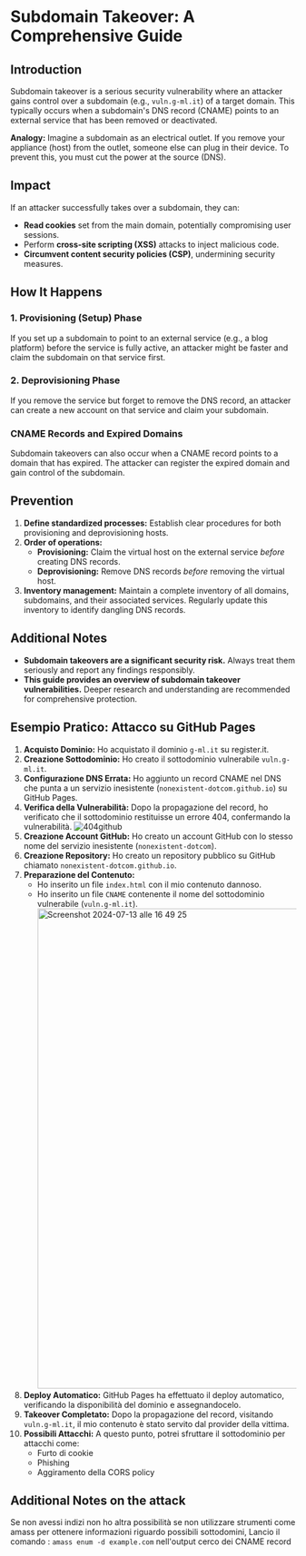 # Subdomain Takeover: A Comprehensive Guide

## Introduction

Subdomain takeover is a serious security vulnerability where an attacker gains control over a subdomain (e.g., `vuln.g-ml.it`) of a target domain. This typically occurs when a subdomain's DNS record (CNAME) points to an external service that has been removed or deactivated.

**Analogy:** Imagine a subdomain as an electrical outlet. If you remove your appliance (host) from the outlet, someone else can plug in their device. To prevent this, you must cut the power at the source (DNS).

## Impact

If an attacker successfully takes over a subdomain, they can:

* **Read cookies** set from the main domain, potentially compromising user sessions.
* Perform **cross-site scripting (XSS)** attacks to inject malicious code.
* **Circumvent content security policies (CSP)**, undermining security measures.

## How It Happens

### 1. Provisioning (Setup) Phase

If you set up a subdomain to point to an external service (e.g., a blog platform) before the service is fully active, an attacker might be faster and claim the subdomain on that service first.

### 2. Deprovisioning Phase

If you remove the service but forget to remove the DNS record, an attacker can create a new account on that service and claim your subdomain.

### CNAME Records and Expired Domains

Subdomain takeovers can also occur when a CNAME record points to a domain that has expired. The attacker can register the expired domain and gain control of the subdomain.

## Prevention

1. **Define standardized processes:** Establish clear procedures for both provisioning and deprovisioning hosts.
2. **Order of operations:**
   * **Provisioning:** Claim the virtual host on the external service *before* creating DNS records.
   * **Deprovisioning:** Remove DNS records *before* removing the virtual host.
3. **Inventory management:** Maintain a complete inventory of all domains, subdomains, and their associated services. Regularly update this inventory to identify dangling DNS records.

## Additional Notes

* **Subdomain takeovers are a significant security risk.** Always treat them seriously and report any findings responsibly.
* **This guide provides an overview of subdomain takeover vulnerabilities.** Deeper research and understanding are recommended for comprehensive protection.

## Esempio Pratico: Attacco su GitHub Pages

1. **Acquisto Dominio:** Ho acquistato il dominio `g-ml.it` su register.it.
2. **Creazione Sottodominio:** Ho creato il sottodominio vulnerabile `vuln.g-ml.it`.
3. **Configurazione DNS Errata:** Ho aggiunto un record CNAME nel DNS che punta a un servizio inesistente (`nonexistent-dotcom.github.io`) su GitHub Pages.
4. **Verifica della Vulnerabilità:** Dopo la propagazione del record, ho verificato che il sottodominio restituisse un errore 404, confermando la vulnerabilità. ![404github](https://github.com/user-attachments/assets/da6bcecb-2520-4562-8d82-07ac773b30c0)
5. **Creazione Account GitHub:** Ho creato un account GitHub con lo stesso nome del servizio inesistente (`nonexistent-dotcom`).
6. **Creazione Repository:** Ho creato un repository pubblico su GitHub chiamato `nonexistent-dotcom.github.io`.
7. **Preparazione del Contenuto:**
   * Ho inserito un file `index.html` con il mio contenuto dannoso.
   * Ho inserito un file `CNAME` contenente il nome del sottodominio vulnerabile (`vuln.g-ml.it`).
     <img width="846" alt="Screenshot 2024-07-13 alle 16 49 25" src="https://github.com/user-attachments/assets/529f8c66-783f-49c2-8a91-3f426470369e">
8. **Deploy Automatico:** GitHub Pages ha effettuato il deploy automatico, verificando la disponibilità del dominio e assegnandocelo.
9. **Takeover Completato:** Dopo la propagazione del record, visitando `vuln.g-ml.it`, il mio contenuto è stato servito dal provider della vittima.
10. **Possibili Attacchi:** A questo punto, potrei sfruttare il sottodominio per attacchi come:
    * Furto di cookie
    * Phishing
    * Aggiramento della CORS policy
   
## Additional Notes on the attack
Se non avessi indizi non ho altra possibilità se non utilizzare strumenti come amass per ottenere informazioni riguardo possibili sottodomini,
Lancio il comando : `amass enum -d example.com`
nell'output cerco dei CNAME record
